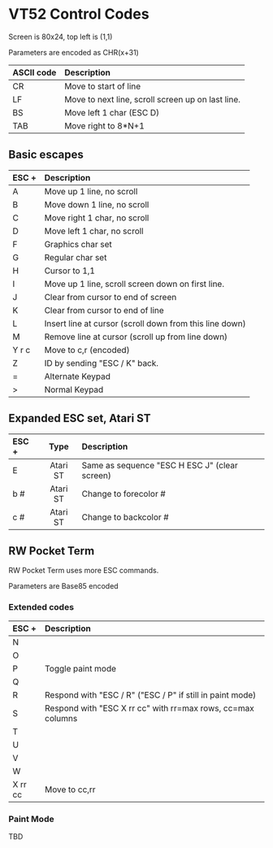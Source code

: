 # VT52 Control Codes

Screen is 80x24, top left is (1,1)

Parameters are encoded as CHR(x+31)

ASCII code | Description
:----------|:--------------------------
CR | Move to start of line
LF | Move to next line, scroll screen up on last line.
BS | Move left 1 char (ESC D)
TAB | Move right to 8*N+1

## Basic escapes

|ESC + | Description
|:-----|:--------------------------------
|A | Move up 1 line, no scroll
|B | Move down 1 line, no scroll
|C | Move right 1 char, no scroll
|D | Move left 1 char, no scroll
|F | Graphics char set
|G | Regular char set
|H | Cursor to 1,1
|I | Move up 1 line, scroll screen down on first line.
|J | Clear from cursor to end of screen
|K | Clear from cursor to end of line
|L | Insert line at cursor (scroll down from this line down)
|M | Remove line at cursor (scroll up from line down)
|Y r c | Move to c,r (encoded)
|Z | ID by sending "ESC / K" back.
|= | Alternate Keypad
| > | Normal Keypad

## Expanded ESC set, Atari ST

ESC + | Type | Description
:-----|:----:|:-------------------------
E | Atari ST | Same as sequence "ESC H ESC J" (clear screen)
b # | Atari ST | Change to forecolor #
c # | Atari ST | Change to backcolor #

## RW Pocket Term

RW Pocket Term uses more ESC commands.

Parameters are Base85 encoded

### Extended codes

ESC + | Description
:-----|:--------------------
N | 
O |
P | Toggle paint mode
Q |
R | Respond with "ESC / R" ("ESC / P" if still in paint mode)
S | Respond with "ESC X rr cc" with rr=max rows, cc=max columns 
T |
U |
V |
W |
X rr cc | Move to cc,rr

### Paint Mode

TBD
